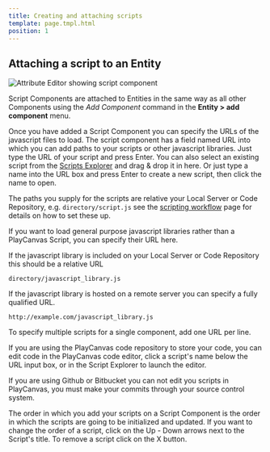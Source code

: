 ```yaml
---
title: Creating and attaching scripts
template: page.tmpl.html
position: 1
---
```


## Attaching a script to an Entity

![Attribute Editor showing script component][3]

Script Components are attached to Entities in the same way as all other Components using the *Add Component* command in the **Entity > add component** menu.

Once you have added a Script Component you can specify the URLs of the javascript files to load. The script component has a field named URL into which you can add paths to your scripts or other javascript libraries. Just type the URL of your script and press Enter. You can also select an existing script from the [Scripts Explorer][1] and drag & drop it in here. Or just type a name into the URL box and press Enter to create a new script, then click the name to open.

The paths you supply for the scripts are relative your Local Server or Code Repository, e.g. `directory/script.js` see the [scripting workflow][2] page for details on how to set these up.

If you want to load general purpose javascript libraries rather than a PlayCanvas Script, you can specify their URL here.

If the javascript library is included on your Local Server or Code Repository this should be a relative URL

~~~sh~~~
directory/javascript_library.js
~~~

If the javascript library is hosted on a remote server you can specify a fully qualified URL.

~~~sh~~~
http://example.com/javascript_library.js
~~~

To specify multiple scripts for a single component, add one URL per line.

If you are using the PlayCanvas code repository to store your code, you can edit code in the PlayCanvas code editor, click a script's name below the URL input box, or in the Script Explorer to launch the editor.

<div class="alert alert-info">
If you are using Github or Bitbucket you can not edit you scripts in PlayCanvas, you must make your commits through your source control system.
</div>

The order in which you add your scripts on a Script Component is the order in which the scripts are going to be initialized and updated. If you want to change the order of a script, click on the Up - Down arrows next to the Script's title. To remove a script click on the X button.

[2]: /user-manual/scripting/workflow
[1]: /user-manual/designer/scripts-explorer
[3]: /images/platform/component_script.png "Add urls of scripts to the script component"
